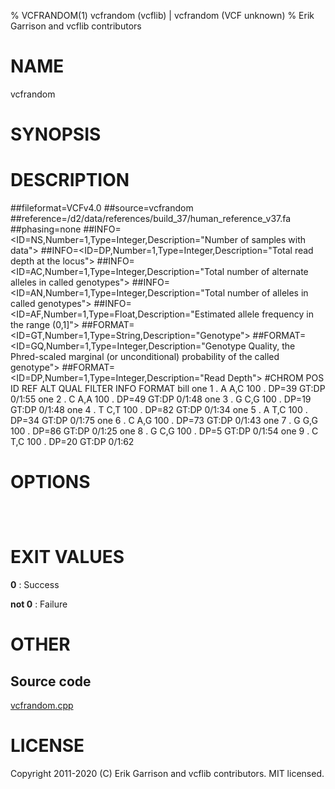 % VCFRANDOM(1) vcfrandom (vcflib) | vcfrandom (VCF unknown)
% Erik Garrison and vcflib contributors

# NAME

vcfrandom

# SYNOPSIS



# DESCRIPTION

##fileformat=VCFv4.0 ##source=vcfrandom ##reference=/d2/data/references/build_37/human_reference_v37.fa ##phasing=none ##INFO=<ID=NS,Number=1,Type=Integer,Description="Number of samples with data"> ##INFO=<ID=DP,Number=1,Type=Integer,Description="Total read depth at the locus"> ##INFO=<ID=AC,Number=1,Type=Integer,Description="Total number of alternate alleles in called genotypes"> ##INFO=<ID=AN,Number=1,Type=Integer,Description="Total number of alleles in called genotypes"> ##INFO=<ID=AF,Number=1,Type=Float,Description="Estimated allele frequency in the range (0,1]"> ##FORMAT=<ID=GT,Number=1,Type=String,Description="Genotype"> ##FORMAT=<ID=GQ,Number=1,Type=Integer,Description="Genotype Quality, the Phred-scaled marginal (or unconditional) probability of the called genotype"> ##FORMAT=<ID=DP,Number=1,Type=Integer,Description="Read Depth"> #CHROM POS ID REF ALT QUAL FILTER INFO FORMAT bill one 1 . A A,C 100 . DP=39 GT:DP 0/1:55 one 2 . C A,A 100 . DP=49 GT:DP 0/1:48 one 3 . G C,G 100 . DP=19 GT:DP 0/1:48 one 4 . T C,T 100 . DP=82 GT:DP 0/1:34 one 5 . A T,C 100 . DP=34 GT:DP 0/1:75 one 6 . C A,G 100 . DP=73 GT:DP 0/1:43 one 7 . G G,G 100 . DP=86 GT:DP 0/1:25 one 8 . G C,G 100 . DP=5 GT:DP 0/1:54 one 9 . C T,C 100 . DP=20 GT:DP 0/1:62

# OPTIONS

```



```

# EXIT VALUES

**0**
: Success

**not 0**
: Failure

# OTHER

## Source code

[vcfrandom.cpp](https://github.com/vcflib/vcflib/blob/master/src/vcfrandom.cpp)

# LICENSE

Copyright 2011-2020 (C) Erik Garrison and vcflib contributors. MIT licensed.

<!--
  Created with ./scripts/bin2md.rb scripts/bin2md-template.erb
-->
